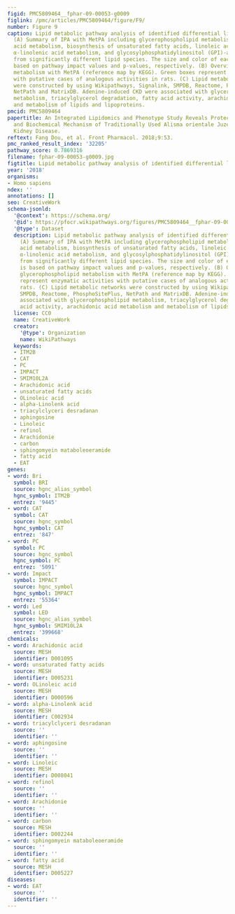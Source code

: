 ```yaml
---
figid: PMC5809464__fphar-09-00053-g0009
figlink: /pmc/articles/PMC5809464/figure/F9/
number: Figure 9
caption: Lipid metabolic pathway analysis of identified differential lipid species.
  (A) Summary of IPA with MetPA including glycerophospholipid metabolism, arachidonic
  acid metabolism, biosynthesis of unsaturated fatty acids, linoleic acid metabolism,
  α-linolenic acid metabolism, and glycosylphosphatidylinositol (GPI)-anchor biosynthesis
  from significantly different lipid species. The size and color of each circle is
  based on pathway impact values and p-values, respectively. (B) Overview of glycerophospholipid
  metabolism with MetPA (reference map by KEGG). Green boxes represent enzymatic activities
  with putative cases of analogous activities in rats. (C) Lipid metabolic networks
  were constructed by using Wikipathways, Signalink, SMPDB, Reactome, PhosphoSitePlus,
  NetPath and MatrixDB. Adenine-induced CKD were associated with glycerophospholipid
  metabolism, triacylglycerol degradation, fatty acid activity, arachidonic acid metabolism
  and metabolism of lipids and lipoproteins.
pmcid: PMC5809464
papertitle: An Integrated Lipidomics and Phenotype Study Reveals Protective Effect
  and Biochemical Mechanism of Traditionally Used Alisma orientale Juzepzuk in Chronic
  Kidney Disease.
reftext: Fang Dou, et al. Front Pharmacol. 2018;9:53.
pmc_ranked_result_index: '32205'
pathway_score: 0.7869316
filename: fphar-09-00053-g0009.jpg
figtitle: Lipid metabolic pathway analysis of identified differential lipid species
year: '2018'
organisms:
- Homo sapiens
ndex: ''
annotations: []
seo: CreativeWork
schema-jsonld:
  '@context': https://schema.org/
  '@id': https://pfocr.wikipathways.org/figures/PMC5809464__fphar-09-00053-g0009.html
  '@type': Dataset
  description: Lipid metabolic pathway analysis of identified differential lipid species.
    (A) Summary of IPA with MetPA including glycerophospholipid metabolism, arachidonic
    acid metabolism, biosynthesis of unsaturated fatty acids, linoleic acid metabolism,
    α-linolenic acid metabolism, and glycosylphosphatidylinositol (GPI)-anchor biosynthesis
    from significantly different lipid species. The size and color of each circle
    is based on pathway impact values and p-values, respectively. (B) Overview of
    glycerophospholipid metabolism with MetPA (reference map by KEGG). Green boxes
    represent enzymatic activities with putative cases of analogous activities in
    rats. (C) Lipid metabolic networks were constructed by using Wikipathways, Signalink,
    SMPDB, Reactome, PhosphoSitePlus, NetPath and MatrixDB. Adenine-induced CKD were
    associated with glycerophospholipid metabolism, triacylglycerol degradation, fatty
    acid activity, arachidonic acid metabolism and metabolism of lipids and lipoproteins.
  license: CC0
  name: CreativeWork
  creator:
    '@type': Organization
    name: WikiPathways
  keywords:
  - ITM2B
  - CAT
  - PC
  - IMPACT
  - SMIM10L2A
  - Arachidonic acid
  - unsaturated fatty acids
  - OLinoleic acid
  - alpha-Linolenk acid
  - triacylclyceri desradanan
  - aphingosine
  - Linoleic
  - refinol
  - Arachidonie
  - carbon
  - sphingomyein mataboleoeramide
  - fatty acid
  - EAT
genes:
- word: Bri
  symbol: BRI
  source: hgnc_alias_symbol
  hgnc_symbol: ITM2B
  entrez: '9445'
- word: CAT
  symbol: CAT
  source: hgnc_symbol
  hgnc_symbol: CAT
  entrez: '847'
- word: PC
  symbol: PC
  source: hgnc_symbol
  hgnc_symbol: PC
  entrez: '5091'
- word: Impact
  symbol: IMPACT
  source: hgnc_symbol
  hgnc_symbol: IMPACT
  entrez: '55364'
- word: Led
  symbol: LED
  source: hgnc_alias_symbol
  hgnc_symbol: SMIM10L2A
  entrez: '399668'
chemicals:
- word: Arachidonic acid
  source: MESH
  identifier: D001095
- word: unsaturated fatty acids
  source: MESH
  identifier: D005231
- word: OLinoleic acid
  source: MESH
  identifier: D000596
- word: alpha-Linolenk acid
  source: MESH
  identifier: C002934
- word: triacylclyceri desradanan
  source: ''
  identifier: ''
- word: aphingosine
  source: ''
  identifier: ''
- word: Linoleic
  source: MESH
  identifier: D008041
- word: refinol
  source: ''
  identifier: ''
- word: Arachidonie
  source: ''
  identifier: ''
- word: carbon
  source: MESH
  identifier: D002244
- word: sphingomyein mataboleoeramide
  source: ''
  identifier: ''
- word: fatty acid
  source: MESH
  identifier: D005227
diseases:
- word: EAT
  source: ''
  identifier: ''
---
```

